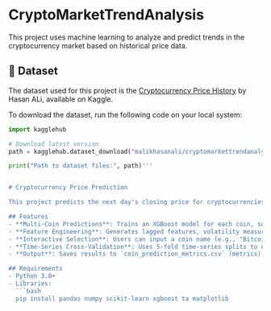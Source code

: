 # CryptoMarketTrendAnalysis

This project uses machine learning to analyze and predict trends in the cryptocurrency market based on historical price data.

## 📂 Dataset

The dataset used for this project is the [Cryptocurrency Price History](https://www.kaggle.com/datasets/malikhasanali/cryptomarkettrendanalysis) by Hasan ALi, available on Kaggle.

To download the dataset, run the following code on your local system:

```python
import kagglehub

# Download latest version
path = kagglehub.dataset_download("malikhasanali/cryptomarkettrendanalysis")

print("Path to dataset files:", path)'''


# Cryptocurrency Price Prediction

This project predicts the next day's closing price for cryptocurrencies using the `preprocessed_crypto_data.csv` dataset. The Python script employs an XGBoost model trained on features like lagged prices, technical indicators (RSI, Bollinger Bands), and cyclical date encodings. It supports predictions for all coins in the dataset and includes an interactive function allowing users to input a coin name (e.g., "Bitcoin" for `coin_Bitcoin`) to view its predicted price, evaluation metrics, feature importance, and a chart of historical and predicted prices.

## Features
- **Multi-Coin Predictions**: Trains an XGBoost model for each coin, saving metrics (MAE, RMSE, MAPE, directional accuracy) and predictions to CSV files.
- **Feature Engineering**: Generates lagged features, volatility measures, RSI, Bollinger Bands, and cyclical encodings for month and weekday.
- **Interactive Selection**: Users can input a coin name (e.g., "Bitcoin") to view its predicted closing price, metrics, and a matplotlib chart.
- **Time-Series Cross-Validation**: Uses 5-fold time-series splits to evaluate model performance, respecting temporal order.
- **Output**: Saves results to `coin_prediction_metrics.csv` (metrics) and `coin_predictions.csv` (predictions).

## Requirements
- Python 3.8+
- Libraries:
  ```bash
  pip install pandas numpy scikit-learn xgboost ta matplotlib
